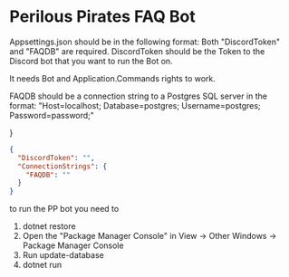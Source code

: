 ﻿# Perilous Pirates FAQ Bot

Appsettings.json should be in the following format:
Both "DiscordToken" and "FAQDB" are required.
DiscordToken should be the Token to the Discord bot that you want to run the Bot on.

It needs Bot and Application.Commands rights to work.

FAQDB should be a connection string to a Postgres SQL server in the format: "Host=localhost; Database=postgres; Username=postgres; Password=password;"

}
```json
{
  "DiscordToken": "",
  "ConnectionStrings": {
    "FAQDB": ""
  }
}
```

to run the PP bot you need to
1. dotnet restore
2. Open the "Package Manager Console" in View -> Other Windows -> Package Manager Console
3. Run update-database
4. dotnet run